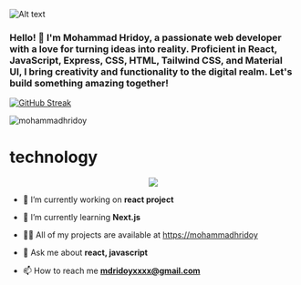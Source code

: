 ![Alt text](https://github.com/Mohammadhridoy/Mohammadhridoy/blob/main/assets/images/Dark%20Blue%20And%20Yellow%20Modern%20Creative%20Business%20Workshop%20Outdoor%20Banner.png?raw=true)

### Hello! 👋 I'm Mohammad Hridoy, a passionate web developer with a love for turning ideas into reality. Proficient in React, JavaScript, Express, CSS, HTML, Tailwind CSS, and Material UI, I bring creativity and functionality to the digital realm. Let's build something amazing together!


<span align="center" > [![GitHub Streak](https://github-readme-streak-stats.herokuapp.com?user=Mohammadhridoy&theme=great-gatsby)](https://git.io/streak-stats) </span>



<p align="left"> <img src="https://komarev.com/ghpvc/?username=mohammadhridoy&label=Profile%20views&color=0e75b6&style=flat" alt="mohammadhridoy" /> </p>

# technology
<p align="center">
  <a href="https://skillicons.dev">
    <img src="https://skillicons.dev/icons?i=git,react,firebase,html,tailwind,js,mongodb,nodejs,materialui" />
  </a>
</p>

- 🔭 I’m currently working on **react project**

- 🌱 I’m currently learning **Next.js**

- 👨‍💻 All of my projects are available at [https://mohammadhridoy](https://mohammadhridoy)

- 💬 Ask me about **react, javascript**

- 📫 How to reach me **mdridoyxxxx@gmail.com**





